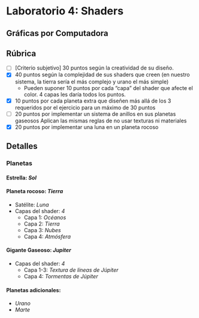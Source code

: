 # Laboratorio 4: Shaders
## Gráficas por Computadora

## Rúbrica 
- [ ] [Criterio subjetivo] 30 puntos según la creatividad de su diseño.
- [x] 40 puntos según la complejidad de sus shaders que creen (en nuestro sistema, la tierra sería el más complejo y urano el más simple)
  - Pueden suponer 10 puntos por cada “capa” del shader que afecte el color. 4 capas les daría todos los puntos.
- [x] 10 puntos por cada planeta extra que diseñen más allá de los 3 requeridos por el ejercicio para un máximo de 30 puntos
- [ ] 20 puntos por implementar un sistema de anillos en sus planetas gaseosos
Aplican las mismas reglas de no usar texturas ni materiales
- [x] 20 puntos por implementar una luna en un planeta rocoso

## Detalles

### Planetas
#### Estrella: *Sol*

#### Planeta rocoso: *Tierra*
- Satélite: *Luna*
- Capas del shader: *4*
  - Capa 1: *Océanos*
  - Capa 2: *Tierra*
  - Capa 3: *Nubes*
  - Capa 4: *Atmósfera*

#### Gigante Gaseoso: *Jupiter*
- Capas del shader: *4*
  - Capa 1-3: *Textura de líneas de Júpiter*
  - Capa 4: *Tormentas de Júpiter*

#### Planetas adicionales:
- *Urano*
- *Marte*